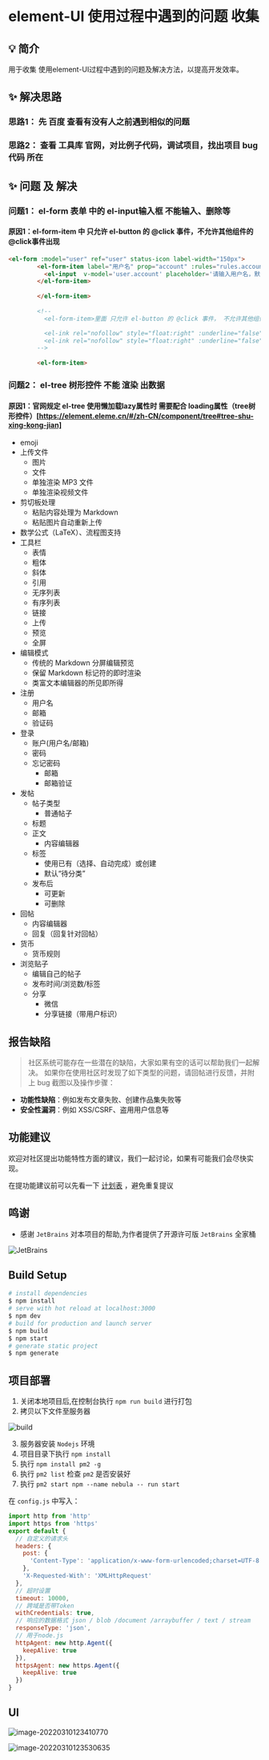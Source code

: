# element-UI 使用过程中遇到的问题 收集

## 💡 简介
用于收集 使用element-UI过程中遇到的问题及解决方法，以提高开发效率。



## ✨ 解决思路

###  思路1： 先 百度 查看有没有人之前遇到相似的问题


###  思路2： 查看 工具库 官网，对比例子代码，调试项目，找出项目 bug代码 所在



## ✨ 问题 及 解决

###  问题1： el-form 表单 中的 el-input输入框 不能输入、删除等
  
#### 原因1：el-form-item 中 只允许 el-button 的 @click 事件，不允许其他组件的 @click事件出现
  

   
```html
<el-form :model="user" ref="user" status-icon label-width="150px">
        <el-form-item label="用户名" prop="account" :rules="rules.account">
          <el-input  v-model='user.account' placeholder='请输入用户名，默认：gentle' autocomplete='off'></el-input >
        </el-form-item>
     
        </el-form-item>
        
        <!--
          <el-form-item>里面 只允许 el-button 的 @click 事件， 不允许其他组件的 @click事件出现

          <el-ink rel="nofollow" style="float:right" :underline="false" @click="forget">忘记密码</el-ink>
          <el-ink rel="nofollow" style="float:right" :underline="false" @click="toRegister">注册</el-ink>
        -->
        
        <el-form-item>
```
          



###  问题2： el-tree 树形控件 不能 渲染 出数据
  
#### 原因1：官网规定 el-tree 使用懒加载lazy属性时 需要配合 loading属性（tree树形控件）[https://element.eleme.cn/#/zh-CN/component/tree#tree-shu-xing-kong-jian]

  - emoji
  - 上传文件
    - 图片
    - 文件
    - 单独渲染 MP3 文件
    - 单独渲染视频文件
  - 剪切板处理
    - 粘贴内容处理为 Markdown
    - 粘贴图片自动重新上传
  - 数学公式（LaTeX）、流程图支持
  - 工具栏
    - 表情
    - 粗体
    - 斜体
    - 引用
    - 无序列表
    - 有序列表
    - 链接
    - 上传
    - 预览
    - 全屏
  - 编辑模式
    - 传统的 Markdown 分屏编辑预览
    - 保留 Markdown 标记符的即时渲染
    - 类富文本编辑器的所见即所得
- 注册
  - 用户名
  - 邮箱
  - 验证码
- 登录
  - 账户(用户名/邮箱)
  - 密码
  - 忘记密码
    - 邮箱
    - 邮箱验证
- 发帖
  - 帖子类型
    - 普通帖子
  - 标题
  - 正文
    - 内容编辑器
  - 标签
    - 使用已有（选择、自动完成）或创建
    - 默认“待分类”
  - 发布后
    - 可更新
    - 可删除
- 回帖
  - 内容编辑器
  - 回复（回复针对回帖）
- 货币
  - 货币规则
- 浏览贴子
  - 编辑自己的帖子
  - 发布时间/浏览数/标签
  - 分享
    - 微信
    - 分享链接（带用户标识）

## 报告缺陷

> 社区系统可能存在一些潜在的缺陷，大家如果有空的话可以帮助我们一起解决。
如果你在使用社区时发现了如下类型的问题，请回帖进行反馈，并附上 bug 截图以及操作步骤：

* **功能性缺陷**：例如发布文章失败、创建作品集失败等
* **安全性漏洞**：例如 XSS/CSRF、盗用用户信息等

## 功能建议

欢迎对社区提出功能特性方面的建议，我们一起讨论，如果有可能我们会尽快实现。

在提功能建议前可以先看一下 [计划表](https://rymcu.com/article/29) ，避免重复提议

## 鸣谢
- 感谢 `JetBrains` 对本项目的帮助,为作者提供了开源许可版 `JetBrains` 全家桶
 
 
![JetBrains](assets/jb_beam.svg)

## Build Setup

```bash
# install dependencies
$ npm install
# serve with hot reload at localhost:3000
$ npm dev
# build for production and launch server
$ npm build
$ npm start
# generate static project
$ npm generate
```

## 项目部署
1. 关闭本地项目后,在控制台执行 `npm run build` 进行打包
2. 拷贝以下文件至服务器

![build](assets/build.png)
   
3. 服务器安装 `Nodejs` 环境
4. 项目目录下执行 `npm install`
5. 执行 `npm install pm2 -g`
6. 执行 `pm2 list` 检查 `pm2` 是否安装好
7. 执行 `pm2 start npm --name nebula -- run start`



在 `config.js` 中写入：

```javascript
import http from 'http'
import https from 'https'
export default {
  // 自定义的请求头
  headers: {
    post: {
      'Content-Type': 'application/x-www-form-urlencoded;charset=UTF-8'
    },
    'X-Requested-With': 'XMLHttpRequest'
  },
  // 超时设置
  timeout: 10000,
  // 跨域是否带Token
  withCredentials: true,
  // 响应的数据格式 json / blob /document /arraybuffer / text / stream
  responseType: 'json',
  // 用于node.js
  httpAgent: new http.Agent({
    keepAlive: true
  }),
  httpsAgent: new https.Agent({
    keepAlive: true
  })
}
```



## UI



![image-20220310123410770](ui/image-20220310123410770.png)

![image-20220310123530635](ui/image-20220310123530635.png)
